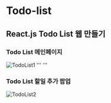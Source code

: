 # Todo-list

## React.js Todo List 웹 만들기

### Todo List 메인페이지
![TodoList1](https://github.com/dkfkqldk97/todo-list/assets/48340879/ce941c9c-b4a8-4c9f-baee-e800ac87618a)
'''
'''

### Todo List 할일 추가 팝업 
![TodoList2](https://github.com/dkfkqldk97/todo-list/assets/48340879/86891882-31a0-4d17-a455-d9cb9c6c84d2)
